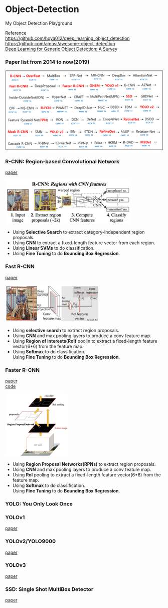 # Object-Detection  
My Object Detection Playground  

Reference  
<https://github.com/hoya012/deep_learning_object_detection>  
<https://github.com/amusi/awesome-object-detection>  
[Deep Learning for Generic Object Detection: A Survey](https://arxiv.org/pdf/1809.02165v1.pdf)

### Paper list from 2014 to now(2019)
<p align="center"><img width="600" src="/imgs/deep_learning_object_detection_history.jpg"></p>

### R-CNN: Region-based Convolutional Network  
[paper](https://arxiv.org/pdf/1311.2524.pdf)  
<p align="left"><img width="400" src="/imgs/R-CNN.jpg"></p>

* Using **Selective Search** to extract category-independent region proposals.  
* Using **CNN** to extract a fixed-length feature vector from each region.  
* Using **Linear SVMs** to do classification.  
* Using **Fine Tuning** to do **Bounding Box Regression**.  

### Fast R-CNN  
[paper](https://arxiv.org/pdf/1504.08083.pdf)  
<p align="left"><img width="300" src="/imgs/Fast-R-CNN.jpg"></p>

* Using **selective search** to extract region proposals.  
* Using **CNN** and max pooling layers to produce a conv feature map.  
* Using **Region of Interests(RoI)** poolin to extract a fixed-length feature vector(6*6) from the feature map.  
* Using **Softmax** to do classification.  
Using **Fine Tuning** to do **Bounding Box Regression**.  

### Faster R-CNN  
[paper](https://arxiv.org/pdf/1506.01497.pdf)  
[code](https://github.com/jwyang/faster-rcnn.pytorch)  
<p align="left"><img width="200" src="/imgs/Faster-R-CNN.jpg"></p>

* Using **Region Proposal Networks(RPNs)** to extract region proposals.  
* Using **CNN** and max pooling layers to produce a conv feature map.  
* Using **RoI** pooling to extract a fixed-length feature vector(6*6) from the feature map.  
* Using **Softmax** to do classification.  
Using **Fine Tuning** to do **Bounding Box Regression**.  

### YOLO: You Only Look Once
### YOLOv1  
[paper](https://arxiv.org/pdf/1506.02640.pdf)  

### YOLOv2/YOLO9000  
[paper](https://arxiv.org/pdf/1612.08242.pdf)  

### YOLOv3  
[paper](https://arxiv.org/pdf/1804.02767.pdf)  

### SSD: Single Shot MultiBox Detector  
[paper](https://arxiv.org/pdf/1512.02325.pdf)  







